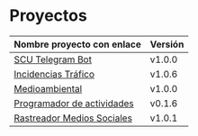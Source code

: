 # Proyectos

| Nombre proyecto con enlace                                                         | Versión |
|------------------------------------------------------------------------------------|---------|
| [SCU Telegram Bot](https://github.com/Test-Driven-Robins/scu-telegram-bot)         | v1.0.0  |
| [Incidencias Tráfico](https://github.com/RakutenTeam/IncidenciasTrafico)           | v1.0.6  |
| [Medioambiental](https://github.com/medioambiental-tdd/medioambiental)             | v1.0.0  |
| [Programador de actividades](https://github.com/TaskingWorld/QAProject)            | v0.1.6  |
| [Rastreador Medios Sociales](https://github.com/Rastreador-medios-sociales/Scanner)| v1.0.1  |

